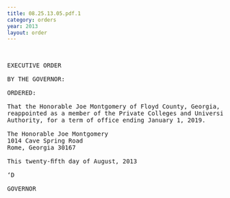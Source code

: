 ```yaml
---
title: 08.25.13.05.pdf.1
category: orders
year: 2013
layout: order
---
```


<pre> 

EXECUTIVE ORDER

BY THE GOVERNOR:

ORDERED:

That the Honorable Joe Montgomery of Floyd County, Georgia, is
reappointed as a member of the Private Colleges and Universities
Authority, for a term of office ending January 1, 2019.

The Honorable Joe Montgomery
1014 Cave Spring Road
Rome, Georgia 30167

This twenty-ﬁfth day of August, 2013

‘D

GOVERNOR

</pre>
